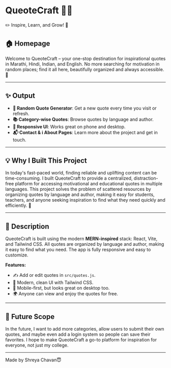 


# QueoteCraft 📜✨
✏️ Inspire, Learn, and Grow! 🚀


## 🏠 Homepage
Welcome to QueoteCraft – your one-stop destination for inspirational quotes in Marathi, Hindi, Indian, and English. No more searching for motivation in random places; find it all here, beautifully organized and always accessible. 🌟

---


## ✨ Output
- **🔄 Random Quote Generator**: Get a new quote every time you visit or refresh.
- **📚 Category-wise Quotes**: Browse quotes by language and author.
- **📱 Responsive UI**: Works great on phone and desktop.
- **📬 Contact & ℹ️ About Pages**: Learn more about the project and get in touch.

---



## 💡 Why I Built This Project
In today's fast-paced world, finding reliable and uplifting content can be time-consuming. I built QueoteCraft to provide a centralized, distraction-free platform for accessing motivational and educational quotes in multiple languages. This project solves the problem of scattered resources by organizing quotes by language and author, making it easy for students, teachers, and anyone seeking inspiration to find what they need quickly and efficiently. 💬

---


## 📝 Description
QueoteCraft is built using the modern **MERN-inspired** stack: React, Vite, and Tailwind CSS. All quotes are organized by language and author, making it easy to find what you need. The app is fully responsive and easy to customize.


**Features:**
- ✍️ Add or edit quotes in `src/quotes.js`.
- 🎨 Modern, clean UI with Tailwind CSS.
- 📱 Mobile-first, but looks great on desktop too.
- 🌍 Anyone can view and enjoy the quotes for free.

---


## 🚀 Future Scope
In the future, I want to add more categories, allow users to submit their own quotes, and maybe even add a login system so people can save their favorites. I hope to make QueoteCraft a go-to platform for inspiration for everyone, not just my college.


---

Made by Shreya Chavan😇
